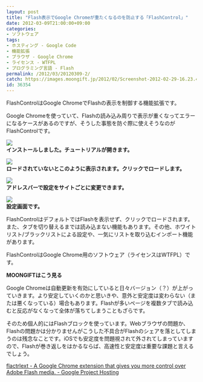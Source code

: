 ```yaml
---
layout: post
title: "Flash表示でGoogle Chromeが重たくなるのを防止する「FlashControl」"
date: 2012-03-09T21:00:00+09:00
categories:
- ソフトウェア
tags: 
- ホスティング - Google Code
- 機能拡張
- ブラウザ - Google Chrome
- ライセンス - WTFPL
- プログラミング言語 - Flash
permalink: /2012/03/20120309-2/
catch: https://images.moongift.jp/2012/02/Screenshot-2012-02-29-16.23.47_thumb.png
id: 36354
---
```

FlashControlはGoogle ChromeでFlashの表示を制御する機能拡張です。

  
<!--more-->  

Google Chromeを使っていて、Flashの読み込み周りで表示が重くなってエラーになるケースがあるのですが、そうした事態を防ぐ際に使えそうなのがFlashControlです。

  

[![](https://images.moongift.jp/2012/02/Screenshot-2012-02-29-16.23.13_thumb.png)](https://images.moongift.jp/2012/02/Screenshot-2012-02-29-16.23.13.png)  
**インストールしました。チュートリアルが開きます。**

  

[![](https://images.moongift.jp/2012/02/Screenshot-2012-02-29-16.23.28_thumb.png)](https://images.moongift.jp/2012/02/Screenshot-2012-02-29-16.23.28.png)  
**ロードされていないとこのように表示されます。クリックでロードします。**

  

[![](https://images.moongift.jp/2012/02/Screenshot-2012-02-29-16.23.47_thumb.png)](https://images.moongift.jp/2012/02/Screenshot-2012-02-29-16.23.47.png)  
**アドレスバーで設定をサイトごとに変更できます。**

  

[![](https://images.moongift.jp/2012/02/Screenshot-2012-02-29-16.24.01_thumb.png)](https://images.moongift.jp/2012/02/Screenshot-2012-02-29-16.24.01.png)  
**設定画面です。**

  

FlashControlはデフォルトではFlashを表示せず、クリックでロードされます。また、タブを切り替えるまでは読み込まない機能もあります。その他、ホワイトリスト/ブラックリストによる設定や、一気にリストを取り込むインポート機能があります。

  

FlashControlはGoogle Chrome用のソフトウェア（ライセンスはWTFPL）です。

  
  
  

**MOONGIFTはこう見る**

  

Google Chromeは自動更新を有効にしていると日々バージョン（？）が上がっていきます。より安定していくのかと思いきや、意外と安定度は変わらない（または悪くなっている）場合もあります。Flashが多いページを複数タブで読み込むと反応がなくなって全体が落ちてしまうこともざらです。

  

そのため個人的にはFlashブロックを使っています。Webブラウザの問題か、Flashの問題かは分かりませんがこうした不具合がFlashのシェアを落としてしまうのは残念なことです。iOSでも安定度を問題視されて外されてしまっていますので、Flashが巻き返しをはかるならば、高速性と安定度は重要な課題と言えるでしょう。

  

[flactrlext - A Google Chrome extension that gives you more control over Adobe Flash media. - Google Project Hosting](http://code.google.com/p/flactrlext/)

